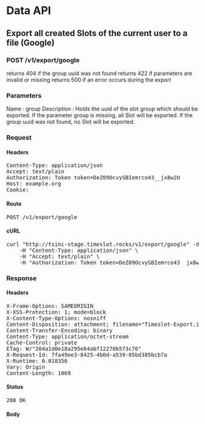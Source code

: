 # Data API

## Export all created Slots of the current user to a file (Google)

### POST /v1/export/google

returns 404 if the group uuid was not found
returns 422 if parameters are invalid or missing
returns 500 if an error occurs during the export

### Parameters

Name : group
Description : Holds the uuid of the slot group which should be exported.
If the parameter group is missing, all Slot will be exported.
If the group uuid was not found, no Slot will be exported.

### Request

#### Headers

<pre>Content-Type: application/json
Accept: text/plain
Authorization: Token token=DeZ09OcvySBIemrco43__jx8w2U
Host: example.org
Cookie: </pre>

#### Route

<pre>POST /v1/export/google</pre>

#### cURL

<pre class="request">curl &quot;http://tsinc-stage.timeslot.rocks/v1/export/google&quot; -d &#39;&#39; -X POST \
	-H &quot;Content-Type: application/json&quot; \
	-H &quot;Accept: text/plain&quot; \
	-H &quot;Authorization: Token token=DeZ09OcvySBIemrco43__jx8w2U&quot;</pre>

### Response

#### Headers

<pre>X-Frame-Options: SAMEORIGIN
X-XSS-Protection: 1; mode=block
X-Content-Type-Options: nosniff
Content-Disposition: attachment; filename=&quot;Timeslot-Export.ical&quot;
Content-Transfer-Encoding: binary
Content-Type: application/octet-stream
Cache-Control: private
ETag: W/&quot;204a1d0e18a295e64abf12276b573c76&quot;
X-Request-Id: 7fa49ee3-8425-4b0d-a539-05bd385bcb7a
X-Runtime: 0.018356
Vary: Origin
Content-Length: 1069</pre>

#### Status

<pre>200 OK</pre>

#### Body

```javascript

```
